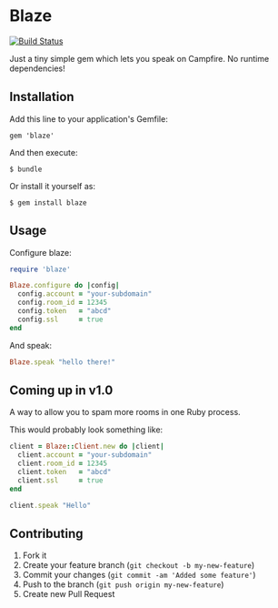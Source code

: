 # Blaze

[![Build Status](https://secure.travis-ci.org/iain/blaze.png?branch=master)](http://travis-ci.org/iain/blaze)

Just a tiny simple gem which lets you speak on Campfire. No runtime dependencies!

## Installation

Add this line to your application's Gemfile:

    gem 'blaze'

And then execute:

    $ bundle

Or install it yourself as:

    $ gem install blaze

## Usage

Configure blaze:

``` ruby
require 'blaze'

Blaze.configure do |config|
  config.account = "your-subdomain"
  config.room_id = 12345
  config.token   = "abcd"
  config.ssl     = true
end
```

And speak:

``` ruby
Blaze.speak "hello there!"
```

## Coming up in v1.0

A way to allow you to spam more rooms in one Ruby process.

This would probably look something like:

``` ruby
client = Blaze::Client.new do |client|
  client.account = "your-subdomain"
  client.room_id = 12345
  client.token   = "abcd"
  client.ssl     = true
end

client.speak "Hello"
```

## Contributing

1. Fork it
2. Create your feature branch (`git checkout -b my-new-feature`)
3. Commit your changes (`git commit -am 'Added some feature'`)
4. Push to the branch (`git push origin my-new-feature`)
5. Create new Pull Request
